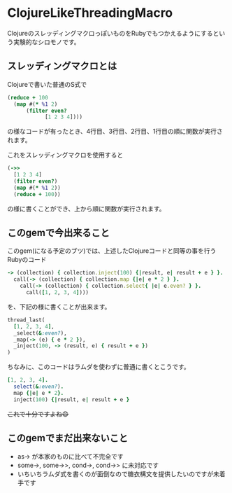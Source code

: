 # ClojureLikeThreadingMacro

ClojureのスレッディングマクロっぽいものをRubyでもつかえるようにするという実験的なシロモノです。

## スレッディングマクロとは

Clojureで書いた普通のS式で

```clojure
(reduce + 100
  (map #(* %1 2)
      (filter even?
            [1 2 3 4])))
```

の様なコードが有ったとき、4行目、3行目、2行目、1行目の順に関数が実行されます。

これをスレッディングマクロを使用すると

```clojure
(->>
  [1 2 3 4]
  (filter even?)
  (map #(* %1 2))
  (reduce + 100))
```

の様に書くことができ、上から順に関数が実行されます。

## このgemで今出来ること

このgem(になる予定のブツ)では、上述したClojureコードと同等の事を行うRubyのコード

```ruby
-> (collection) { collection.inject(100) {|result, e| result + e } }.
  call(-> (collection) { collection.map {|e| e * 2 } }.
    call(-> (collection) { collection.select{ |e| e.even? } }.
      call([1, 2, 3, 4])))
```

を、下記の様に書くことが出来ます。

```ruby
thread_last(
  [1, 2, 3, 4],
  _select(&:even?),
  _map(-> (e) { e * 2 }),
  _inject(100, -> (result, e) { result + e })
)
```

ちなみに、このコードはラムダを使わずに普通に書くとこうです。

```ruby
[1, 2, 3, 4].
  select(&:even?).
  map {|e| e * 2}.
  inject(100) {|result, e| result + e }
```

~~これで十分ですよね:smile:~~

## このgemでまだ出来ないこと
- as-> が本家のものに比べて不完全です
- some->, some->>, cond->, cond->> に未対応です
- いちいちラムダ式を書くのが面倒なので糖衣構文を提供したいのですが未着手です
